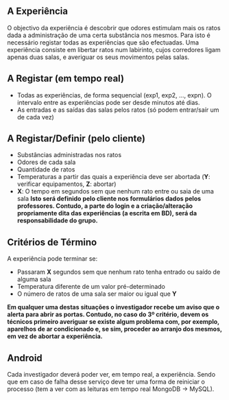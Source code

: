 ## A Experiência
O objectivo da experiência é descobrir que odores estimulam mais os ratos dada a administração de uma certa substância nos mesmos.
Para isto é necessário registar todas as experiências que são efectuadas. Uma experiência consiste em libertar ratos num labirinto, cujos corredores ligam apenas duas salas, e averiguar os seus movimentos pelas salas.

## A Registar (em tempo real)
- Todas as experiências, de forma sequencial (exp1, exp2, ..., expn). O intervalo entre as experiências pode ser desde minutos até dias.
- As entradas e as saídas das salas pelos ratos (só podem entrar/saír um de cada vez)

## A Registar/Definir (pelo cliente)
- Substâncias administradas nos ratos
- Odores de cada sala
- Quantidade de ratos
- Temperaturas a partir das quais a experiência deve ser abortada (<b>Y</b>: verificar equipamentos, <b>Z</b>: abortar)
- <b>X</b>: O tempo em segundos sem que nenhum rato entre ou saia de uma sala
<b> Isto será definido pelo cliente nos formulários dados pelos professores. Contudo, a parte do login e a criação/alteração propriamente dita das experiências (a escrita em BD), será da responsabilidade do grupo.</b>

## Critérios de Término
A experiência pode terminar se:
- Passaram <b>X</b> segundos sem que nenhum rato tenha entrado ou saído de alguma sala
- Temperatura diferente de um valor pré-determinado
- O número de ratos de uma sala ser maior ou igual que <b>Y</b>

<b>Em qualquer uma destas situações o investigador recebe um aviso que o alerta para abrir as portas. Contudo, no caso do 3º critério, devem os técnicos primeiro averiguar se existe algum problema com, por exemplo, aparelhos de ar condicionado e, se sim, proceder ao arranjo dos mesmos, em vez de abortar a experiência.</b>

## Android
Cada investigador deverá poder ver, em tempo real, a experiência. Sendo que em caso de falha desse serviço deve ter uma forma de reiniciar o processo (tem a ver com as leituras em tempo real MongoDB -> MySQL).

